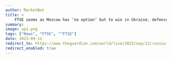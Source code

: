 ```yaml
---
author: MarketBot
title: >
    FTSE zooms as Moscow has ‘no option’ but to win in Ukraine, defence minister says
summary:
image: up1.png
tags: ["News", "FTSE", "^FTSE"]
date: 2023-09-12
redirect_to: https://www.theguardian.com/world/live/2023/sep/13/russia-ukraine-war-live-updates-sevastopol-shipyard-fire-crimea-missile-attack-injuries
redirect_enabled: true
---
```

